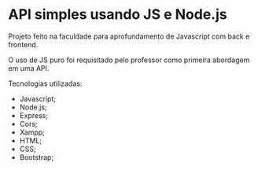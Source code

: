 # API simples usando JS e Node.js
Projeto feito na faculdade para aprofundamento de Javascript com back e frontend.

O uso de JS puro foi requisitado pelo professor como primeira abordagem em uma API.

Tecnologias utilizadas:
- Javascript;
- Node.js;
- Express;
- Cors;
- Xampp;
- HTML;
- CSS;
- Bootstrap;
